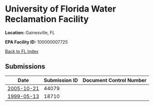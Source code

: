 # University of Florida Water Reclamation Facility

**Location:** Gainesville, FL

**EPA Facility ID:** 100000007725

[Back to FL Index](../../index.md)

## Submissions

| Date | Submission ID | Document Control Number |
|------|--------------|-------------------------|
| [2005-10-21](submissions/44079.md) | 44079 |  |
| [1999-05-13](submissions/18710.md) | 18710 |  |
